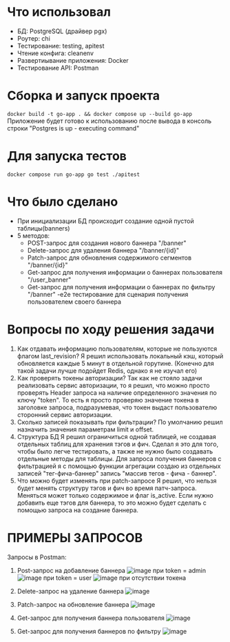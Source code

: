 # Что использовал
- БД: PostgreSQL (драйвер pgx)
- Роутер: chi
- Тестирование: testing, apitest
- Чтение конфига: cleanenv
- Развертиывание приложения: Docker
- Тестирование API: Postman
# Сборка и запуск проекта  
`docker build -t go-app . && docker compose up --build go-app`
Приложение будет готово к использованию после вывода в консоль строки "Postgres is up - executing command"
# Для запуска тестов  
 `docker compose run go-app go test ./apitest`
# Что было сделано
- При инициализации БД происходит создание одной пустой таблицы(banners)
- 5 методов:
   - POST-запрос для создания нового баннера "/banner"
   - Delete-запрос для удаления баннера "/banner/{id}"
   - Patch-запрос для обновления содержимого сегментов "/banner/{id}"
   - Get-запрос для получения информации о баннерах пользователя "/user_banner" 
   - Get-запрос для получения информации о баннерах по фильтру "/banner"
  -e2e тестирование для сценария получения пользователем своего баннера
# Вопросы по ходу решения задачи
1. Как отдавать информацию пользователям, которые не пользуются флагом last_revision?
   Я решил использовать локальный кэш, который обновляется каждые 5 минут в отдельной горутине. (Конечно для такой задачи лучше подойдет Redis, однако я не изучал его)
2. Как проверять токены авторизации?
   Так как не стояло задачи реализовать сервис авторизации, то я решил, что можно просто проверять Header запроса на наличие определенного значения по ключу "token". То есть я просто проверяю значение токена в заголовке запроса, подразумевая, что токен выдаст пользователю сторонний сервис авторизации.
3. Сколько записей показывать при фильтрации?
   По умолчанию решил назначить значения параметрам limit и offset.
4. Структура БД
   Я решил ограничиться одной таблицей, не создавая отдельных таблиц для хранения тэгов и фич. Сделал я это для того, чтобы было легче тестировать, а также не нужно было создавать отдельные методы для таблицы. Для запроса получения баннеров с фильтрацией я с помощью функции агрегации создаю из отдельных записей "тег-фича-баннер" запись "массив тегов - фича - баннер".
5. Что можно будет изменять при patch-запросе
   Я решил, что нельзя будет менять структуру тэгов и фич во время патч-запроса. Меняться может только содержимое и флаг is_active. Если нужно добавить еще тэгов для баннера, то это можно будет сделать с помощью запроса на создание баннера.
# ПРИМЕРЫ ЗАПРОСОВ
Запросы в Postman:
1. Post-запрос на добавление баннера
 ![image](https://github.com/AleksNesterzz/avito_backend_2024/assets/109950730/b004e48f-52ee-4ffa-934c-353474499a76)
при token = admin
![image](https://github.com/AleksNesterzz/avito_backend_2024/assets/109950730/95edb055-ac86-4d1a-bb31-982a45494af4)
при token = user
![image](https://github.com/AleksNesterzz/avito_backend_2024/assets/109950730/4e58cfc3-3c88-4954-96b1-cdab348f45d1)
при отсутствии токена
2. Delete-запрос на удаление баннера
   ![image](https://github.com/AleksNesterzz/avito_backend_2024/assets/109950730/0cdc46a9-c510-45c7-89fa-dc0650b769d1)

3. Patch-запрос на обновление баннера
     ![image](https://github.com/AleksNesterzz/avito_backend_2024/assets/109950730/c23bbdb6-3089-4777-8b64-ec3977da6d72)

4. Get-запрос для получения баннера пользователя
   ![image](https://github.com/AleksNesterzz/avito_backend_2024/assets/109950730/65dd2de3-29f6-44c3-af63-37c393dd685a)

5. Get-запрос для получения баннеров по фильтру
   ![image](https://github.com/AleksNesterzz/avito_backend_2024/assets/109950730/fae5b8b3-37a9-4c36-aa7f-a123c1049665)
 


   
   

   

